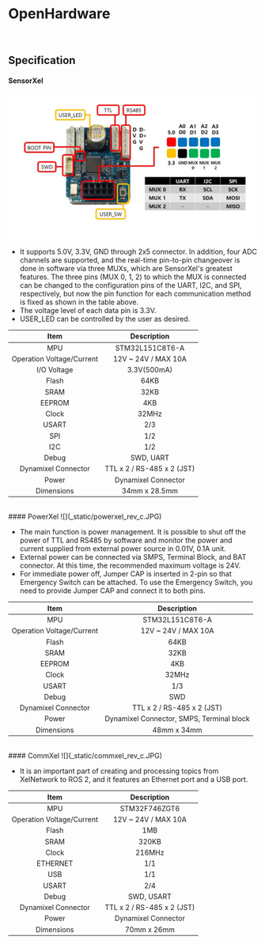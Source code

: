 # OpenHardware

<br>

## Specification
#### SensorXel
![](_static/sensorxel_rev_c.JPG)

  -  It supports 5.0V, 3.3V, GND through 2x5 connector. In addition, four ADC channels are supported, and the real-time pin-to-pin changeover is done in software via three MUXs, which are SensorXel's greatest features. The three pins (MUX 0, 1, 2) to which the MUX is connected can be changed to the configuration pins of the UART, I2C, and SPI, respectively, but now the pin function for each communication method is fixed as shown in the table above.
  - The voltage level of each data pin is 3.3V.
  - USER_LED can be controlled by the user as desired.
  
|Item|Description|
|:-:|:-:|
|MPU | STM32L151C8T6-A|
|Operation Voltage/Current | 12V ~ 24V / MAX 10A|
|I/O Voltage | 3.3V(500mA)|
|Flash | 64KB|
|SRAM | 32KB|
|EEPROM | 4KB|
|Clock | 32MHz|
|USART | 2/3|
|SPI | 1/2|
|I2C | 1/2|
|Debug | SWD, UART|
|Dynamixel Connector | TTL x 2 / RS-485 x 2 (JST)|
|Power | Dynamixel Connector|
|Dimensions | 34mm x 28.5mm|


<br>
#### PowerXel
![](_static/powerxel_rev_c.JPG)

  - The main function is power management. It is possible to shut off the power of TTL and RS485 by software and monitor the power and current supplied from external power source in 0.01V, 0.1A unit.
  - External power can be connected via SMPS, Terminal Block, and BAT connector. At this time, the recommended maximum voltage is 24V.
  - For immediate power off, Jumper CAP is inserted in 2-pin so that Emergency Switch can be attached. To use the Emergency Switch, you need to provide Jumper CAP and connect it to both pins.

|Item|Description|
|:-:|:-:|
|MPU | STM32L151C8T6-A|
|Operation Voltage/Current | 12V ~ 24V / MAX 10A|
|Flash | 64KB|
|SRAM | 32KB|
|EEPROM | 4KB|
|Clock | 32MHz|
|USART | 1/3|
|Debug | SWD|
|Dynamixel Connector | TTL x 2 / RS-485 x 2 (JST)|
|Power | Dynamixel Connector, SMPS, Terminal block|
|Dimensions | 48mm x 34mm|


<br>
#### CommXel
![](_static/commxel_rev_c.JPG)

  - It is an important part of creating and processing topics from XelNetwork to ROS 2, and it features an Ethernet port and a USB port.

|Item|Description|
|:-:|:-:|
|MPU | STM32F746ZGT6|
|Operation Voltage/Current | 12V ~ 24V / MAX 10A|
|Flash | 1MB|
|SRAM | 320KB|
|Clock | 216MHz|
|ETHERNET | 1/1|
|USB | 1/1|
|USART | 2/4|
|Debug | SWD, USART|
|Dynamixel Connector | TTL x 2 / RS-485 x 2 (JST)|
|Power | Dynamixel Connector|
|Dimensions | 70mm x 26mm|
